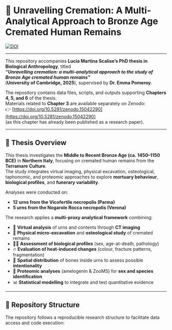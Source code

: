 # 🏺 Unravelling Cremation: A Multi-Analytical Approach to Bronze Age Cremated Human Remains

[![DOI](https://zenodo.org/badge/DOI/10.5281/zenodo.15042290.svg)](https://doi.org/10.5281/zenodo.15042290)

---

This repository accompanies **Lucia Martina Scalise’s PhD thesis in Biological Anthropology**, titled  
**_“Unravelling cremation: a multi-analytical approach to the study of Bronze Age cremated human remains”_**  
(**University of Cambridge, 2025**), supervised by **Dr. Emma Pomeroy**.

The repository contains data files, scripts, and outputs supporting **Chapters 4, 5, and 6** of the thesis.  
Materials related to **Chapter 3** are available separately on Zenodo:  
👉 [https://doi.org/10.5281/zenodo.15042290](https://doi.org/10.5281/zenodo.15042290)  
(as this chapter has already been published as a research paper).

---

## 📘 Thesis Overview

This thesis investigates the **Middle to Recent Bronze Age (ca. 1450–1150 BCE)** in **Northern Italy**, focusing on cremated human remains from the **Terramare Culture**.  
The study integrates virtual imaging, physical excavation, osteological, taphonomic, and proteomic approaches to explore **mortuary behaviour**, **biological profiles**, and **funerary variability**.

Analyses were conducted on:
- **12 urns from the Vicofertile necropolis (Parma)**  
- **5 urns from the Nogarole Rocca necropolis (Verona)**  

The research applies a **multi-proxy analytical framework** combining:

- 🧱 **Virtual analysis** of urns and contents through **CT imaging**
- 🦴 **Physical micro-excavation** and **osteological study** of cremated remains
- 👩‍🔬 **Assessment of biological profiles** (sex, age-at-death, pathology)
- 🔥 **Evaluation of heat-induced changes** (colour, fracture patterns, fragmentation)
- 🧭 **Spatial distribution** of bones inside urns to assess possible **intentionality**
- 🧬 **Proteomic analyses** (amelogenin & ZooMS) for **sex and species identification**
- 📊 **Statistical modelling** to integrate and test quantitative evidence

---

## 📂 Repository Structure

The repository follows a reproducible research structure to facilitate data access and code execution:


